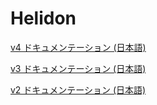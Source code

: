 # Helidon 

[v4 ドキュメンテーション (日本語)](https://oracle-japan-oss-docs.github.io/helidon/docs/v4)

[v3 ドキュメンテーション (日本語)](https://oracle-japan-oss-docs.github.io/helidon/docs/v3)

[v2 ドキュメンテーション (日本語)](https://oracle-japan-oss-docs.github.io/helidon/docs/v2)

